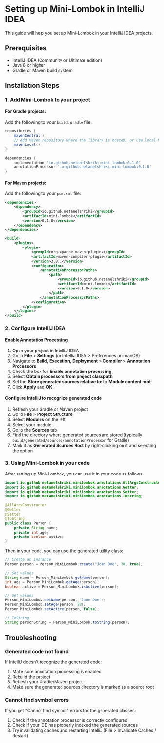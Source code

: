 # Setting up Mini-Lombok in IntelliJ IDEA

This guide will help you set up Mini-Lombok in your IntelliJ IDEA projects.

## Prerequisites

- IntelliJ IDEA (Community or Ultimate edition)
- Java 8 or higher
- Gradle or Maven build system

## Installation Steps

### 1. Add Mini-Lombok to your project

#### For Gradle projects:

Add the following to your `build.gradle` file:

```groovy
repositories {
    mavenCentral()
    // Add Maven repository where the library is hosted, or use local Maven
    mavenLocal()
}

dependencies {
    implementation 'io.github.netanelshriki:mini-lombok:0.1.0'
    annotationProcessor 'io.github.netanelshriki:mini-lombok:0.1.0'
}
```

#### For Maven projects:

Add the following to your `pom.xml` file:

```xml
<dependencies>
    <dependency>
        <groupId>io.github.netanelshriki</groupId>
        <artifactId>mini-lombok</artifactId>
        <version>0.1.0</version>
    </dependency>
</dependencies>

<build>
    <plugins>
        <plugin>
            <groupId>org.apache.maven.plugins</groupId>
            <artifactId>maven-compiler-plugin</artifactId>
            <version>3.8.1</version>
            <configuration>
                <annotationProcessorPaths>
                    <path>
                        <groupId>io.github.netanelshriki</groupId>
                        <artifactId>mini-lombok</artifactId>
                        <version>0.1.0</version>
                    </path>
                </annotationProcessorPaths>
            </configuration>
        </plugin>
    </plugins>
</build>
```

### 2. Configure IntelliJ IDEA

#### Enable Annotation Processing

1. Open your project in IntelliJ IDEA
2. Go to **File** > **Settings** (or IntelliJ IDEA > Preferences on macOS)
3. Navigate to **Build, Execution, Deployment** > **Compiler** > **Annotation Processors**
4. Check the box for **Enable annotation processing**
5. Select **Obtain processors from project classpath**
6. Set the **Store generated sources relative to:** to **Module content root**
7. Click **Apply** and **OK**

#### Configure IntelliJ to recognize generated code

1. Refresh your Gradle or Maven project
2. Go to **File** > **Project Structure**
3. Select **Modules** on the left
4. Select your module
5. Go to the **Sources** tab
6. Find the directory where generated sources are stored (typically `build/generated/sources/annotationProcessor` for Gradle)
7. Mark it as **Generated Sources Root** by right-clicking on it and selecting the option

### 3. Using Mini-Lombok in your code

After setting up Mini-Lombok, you can use it in your code as follows:

```java
import io.github.netanelshriki.minilombok.annotations.AllArgsConstructor;
import io.github.netanelshriki.minilombok.annotations.Getter;
import io.github.netanelshriki.minilombok.annotations.Setter;
import io.github.netanelshriki.minilombok.annotations.ToString;

@AllArgsConstructor
@Getter
@Setter
@ToString
public class Person {
    private String name;
    private int age;
    private boolean active;
}
```

Then in your code, you can use the generated utility class:

```java
// Create an instance
Person person = Person_MiniLombok.create("John Doe", 30, true);

// Get values
String name = Person_MiniLombok.getName(person);
int age = Person_MiniLombok.getAge(person);
boolean active = Person_MiniLombok.isActive(person);

// Set values
Person_MiniLombok.setName(person, "Jane Doe");
Person_MiniLombok.setAge(person, 28);
Person_MiniLombok.setActive(person, false);

// ToString
String personString = Person_MiniLombok.toString(person);
```

## Troubleshooting

### Generated code not found

If IntelliJ doesn't recognize the generated code:

1. Make sure annotation processing is enabled
2. Rebuild the project
3. Refresh your Gradle/Maven project
4. Make sure the generated sources directory is marked as a source root

### Cannot find symbol errors

If you get "Cannot find symbol" errors for the generated classes:

1. Check if the annotation processor is correctly configured
2. Check if your IDE has properly indexed the generated sources
3. Try invalidating caches and restarting IntelliJ (File > Invalidate Caches / Restart)
